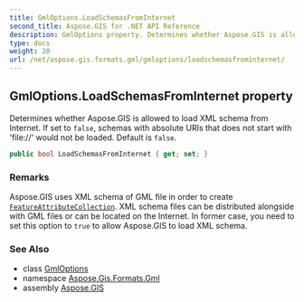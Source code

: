 ```yaml
---
title: GmlOptions.LoadSchemasFromInternet
second_title: Aspose.GIS for .NET API Reference
description: GmlOptions property. Determines whether Aspose.GIS is allowed to load XML schema from Internet. If set to false schemas with absolute URIs that does not start with file// would not be loaded. Default is false.
type: docs
weight: 20
url: /net/aspose.gis.formats.gml/gmloptions/loadschemasfrominternet/
---
```

## GmlOptions.LoadSchemasFromInternet property

Determines whether Aspose.GIS is allowed to load XML schema from Internet. If set to `false`, schemas with absolute URIs that does not start with 'file://' would not be loaded. Default is `false`.

```csharp
public bool LoadSchemasFromInternet { get; set; }
```

### Remarks

Aspose.GIS uses XML schema of GML file in order to create [`FeatureAttributeCollection`](../../../aspose.gis/featureattributecollection/). XML schema files can be distributed alongside with GML files or can be located on the Internet. In former case, you need to set this option to `true` to allow Aspose.GIS to load XML schema.

### See Also

* class [GmlOptions](../)
* namespace [Aspose.Gis.Formats.Gml](../../gmloptions/)
* assembly [Aspose.GIS](../../../)


